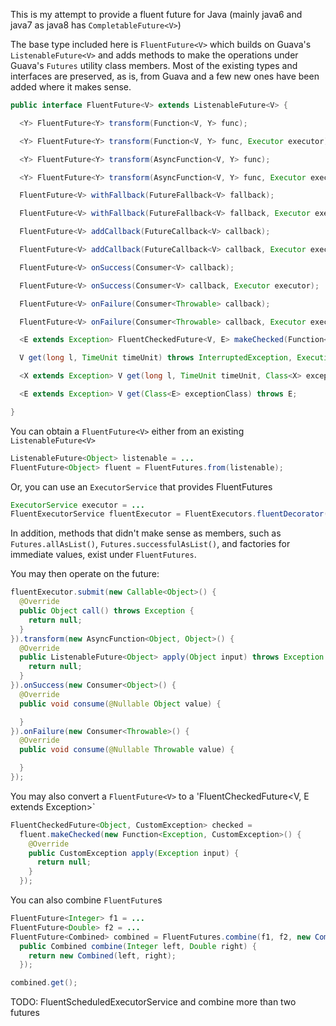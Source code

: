 This is my attempt to provide a fluent future for Java (mainly java6 and java7 as java8 has `CompletableFuture<V>`)

The base type included here is `FluentFuture<V>` which builds on Guava's `ListenableFuture<V>` and adds methods to make the operations under Guava's `Futures` utility class members. Most of the existing types and interfaces are preserved, as is, from Guava and a few new ones have been added where it makes sense.

```java
public interface FluentFuture<V> extends ListenableFuture<V> {

  <Y> FluentFuture<Y> transform(Function<V, Y> func);

  <Y> FluentFuture<Y> transform(Function<V, Y> func, Executor executor);

  <Y> FluentFuture<Y> transform(AsyncFunction<V, Y> func);

  <Y> FluentFuture<Y> transform(AsyncFunction<V, Y> func, Executor executor);

  FluentFuture<V> withFallback(FutureFallback<V> fallback);

  FluentFuture<V> withFallback(FutureFallback<V> fallback, Executor executor);

  FluentFuture<V> addCallback(FutureCallback<V> callback);

  FluentFuture<V> addCallback(FutureCallback<V> callback, Executor executor);

  FluentFuture<V> onSuccess(Consumer<V> callback);

  FluentFuture<V> onSuccess(Consumer<V> callback, Executor executor);

  FluentFuture<V> onFailure(Consumer<Throwable> callback);

  FluentFuture<V> onFailure(Consumer<Throwable> callback, Executor executor);

  <E extends Exception> FluentCheckedFuture<V, E> makeChecked(Function<Exception, E> func);

  V get(long l, TimeUnit timeUnit) throws InterruptedException, ExecutionException, TimeoutException;

  <X extends Exception> V get(long l, TimeUnit timeUnit, Class<X> exceptionClass) throws X;

  <E extends Exception> V get(Class<E> exceptionClass) throws E;

}
```

You can obtain a `FluentFuture<V>` either from an existing `ListenableFuture<V>`

```java
ListenableFuture<Object> listenable = ...
FluentFuture<Object> fluent = FluentFutures.from(listenable);
```

Or, you can use an `ExecutorService` that provides FluentFutures

```java
ExecutorService executor = ...
FluentExecutorService fluentExecutor = FluentExecutors.fluentDecorator(executor);
```

In addition, methods that didn't make sense as members, such as `Futures.allAsList()`, `Futures.successfulAsList()`, and factories for immediate values, exist under `FluentFutures`.

You may then operate on the future:

```java
fluentExecutor.submit(new Callable<Object>() {
  @Override
  public Object call() throws Exception {
    return null;
  }
}).transform(new AsyncFunction<Object, Object>() {
  @Override
  public ListenableFuture<Object> apply(Object input) throws Exception {
    return null;
  }
}).onSuccess(new Consumer<Object>() {
  @Override
  public void consume(@Nullable Object value) {

  }
}).onFailure(new Consumer<Throwable>() {
  @Override
  public void consume(@Nullable Throwable value) {

  }
});
```

You may also convert a `FluentFuture<V>` to a 'FluentCheckedFuture<V, E extends Exception>`

```java
FluentCheckedFuture<Object, CustomException> checked =
  fluent.makeChecked(new Function<Exception, CustomException>() {
    @Override
    public CustomException apply(Exception input) {
      return null;
    }
  });
```

You can also combine `FluentFuture`s

```java
FluentFuture<Integer> f1 = ...
FluentFuture<Double> f2 = ...
FluentFuture<Combined> combined = FluentFutures.combine(f1, f2, new Combine2() {
  public Combined combine(Integer left, Double right) {
    return new Combined(left, right);
  });

combined.get();
```

TODO: FluentScheduledExecutorService and combine more than two futures
